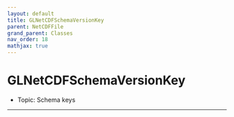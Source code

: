 ```yaml
---
layout: default
title: GLNetCDFSchemaVersionKey
parent: NetCDFFile
grand_parent: Classes
nav_order: 18
mathjax: true
---
```


#  GLNetCDFSchemaVersionKey

- Topic: Schema keys


---

